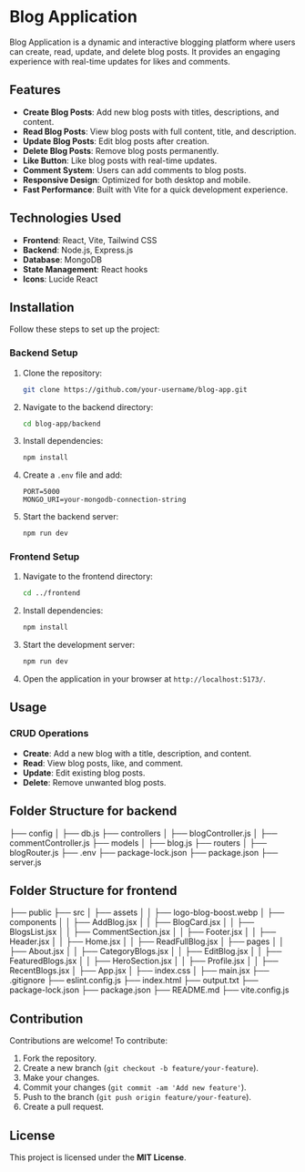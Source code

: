 # Blog Application

Blog Application is a dynamic and interactive blogging platform where users can create, read, update, and delete blog posts. It provides an engaging experience with real-time updates for likes and comments.

## Features
- **Create Blog Posts**: Add new blog posts with titles, descriptions, and content.
- **Read Blog Posts**: View blog posts with full content, title, and description.
- **Update Blog Posts**: Edit blog posts after creation.
- **Delete Blog Posts**: Remove blog posts permanently.
- **Like Button**: Like blog posts with real-time updates.
- **Comment System**: Users can add comments to blog posts.
- **Responsive Design**: Optimized for both desktop and mobile.
- **Fast Performance**: Built with Vite for a quick development experience.

## Technologies Used
- **Frontend**: React, Vite, Tailwind CSS
- **Backend**: Node.js, Express.js
- **Database**: MongoDB
- **State Management**: React hooks
- **Icons**: Lucide React

## Installation

Follow these steps to set up the project:

### Backend Setup
1. Clone the repository:
    ```bash
    git clone https://github.com/your-username/blog-app.git
    ```
2. Navigate to the backend directory:
    ```bash
    cd blog-app/backend
    ```
3. Install dependencies:
    ```bash
    npm install
    ```
4. Create a `.env` file and add:
    ```plaintext
    PORT=5000
    MONGO_URI=your-mongodb-connection-string
    ```
5. Start the backend server:
    ```bash
    npm run dev
    ```

### Frontend Setup
1. Navigate to the frontend directory:
    ```bash
    cd ../frontend
    ```
2. Install dependencies:
    ```bash
    npm install
    ```
3. Start the development server:
    ```bash
    npm run dev
    ```
4. Open the application in your browser at `http://localhost:5173/`.

## Usage

### CRUD Operations
- **Create**: Add a new blog with a title, description, and content.
- **Read**: View blog posts, like, and comment.
- **Update**: Edit existing blog posts.
- **Delete**: Remove unwanted blog posts.

## Folder Structure for backend 

├── config
│   ├── db.js
├── controllers
│   ├── blogController.js
│   ├── commentController.js
├── models
│   ├── blog.js
├── routers
│   ├── blogRouter.js
├── .env
├── package-lock.json
├── package.json
├── server.js
## Folder Structure for frontend 

├── public
├── src
│   ├── assets
│   │   ├── logo-blog-boost.webp
│   ├── components
│   │   ├── AddBlog.jsx
│   │   ├── BlogCard.jsx
│   │   ├── BlogsList.jsx
│   │   ├── CommentSection.jsx
│   │   ├── Footer.jsx
│   │   ├── Header.jsx
│   │   ├── Home.jsx
│   │   ├── ReadFullBlog.jsx
│   ├── pages
│   │   ├── About.jsx
│   │   ├── CategoryBlogs.jsx
│   │   ├── EditBlog.jsx
│   │   ├── FeaturedBlogs.jsx
│   │   ├── HeroSection.jsx
│   │   ├── Profile.jsx
│   │   ├── RecentBlogs.jsx
│   ├── App.jsx
│   ├── index.css
│   ├── main.jsx
├── .gitignore
├── eslint.config.js
├── index.html
├── output.txt
├── package-lock.json
├── package.json
├── README.md
├── vite.config.js

## Contribution
Contributions are welcome! To contribute:
1. Fork the repository.
2. Create a new branch (`git checkout -b feature/your-feature`).
3. Make your changes.
4. Commit your changes (`git commit -am 'Add new feature'`).
5. Push to the branch (`git push origin feature/your-feature`).
6. Create a pull request.

## License
This project is licensed under the **MIT License**.